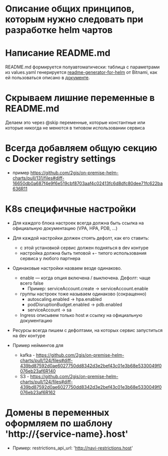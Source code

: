 # Описание общих принципов, которым нужно следовать при разработке helm чартов

# Написание README.md 
README.md формируется полуавтоматически: таблица с параметрами из values.yaml генерируется [readme-generator-for-helm](https://github.com/bitnami-labs/readme-generator-for-helm) от Bitnami, как ей пользоваться описано в [документе](https://docs.google.com/document/d/1iEPG8tcCYu9q5iZssTAPOd43xh8uCQhNXyXhFPUTir8/edit).

# Скрываем лишние переменные в README.md 
Делаем это через @skip переменные, которые константные или которые никогда не менются в типовом использовании сервиса

# Всегда добавляем общую секцию с Docker registry settings
* пример https://github.com/2gis/on-premise-helm-charts/pull/131/files#diff-16650db0a687f4e9f6e519cbf8703aaf4c02413fc6d8dfc80dee71fc622ba636R11

# K8s специфичные настройки

* Для каждого блока настроек всегда должна быть ссылка на официальную документацию (VPA, HPA, PDB, ...) 

* Для каждой настройки должен стоять дефолт, как его ставить:
  * с этой установкой сервис должен подняться в dev контуре
  * настройка должна быть типовой +- типого использования сервиса у любого партнера

* Одинаковые настройки назваем везде одинаково.
  * enable — когда опция включена / выключена. Дефолт: чаще всего false
    * Пример: serviceAccount.create → serviceAccount.enable
  * группы настроек тоже называем одинаково (сокращенно) 
    * autoscaling.enabled →  hpa.enabled
    * podDisruptionBudget.enabled → pdb.enabled
    * serviceAccount → sa
  * Ingress описывем только host и cсылку на официальную документацию

* Ресурсы всегда пишем с дефолтами, на которых сервис запуститься на dev контуре

* Пример неймингов для 
  * kafka - https://github.com/2gis/on-premise-helm-charts/pull/124/files#diff-439bd87592d0ae6027750dd8342d3e2bef43c01e3b68e5330049f0076eb23af6R140 
  * S3 - https://github.com/2gis/on-premise-helm-charts/pull/124/files#diff-439bd87592d0ae6027750dd8342d3e2bef43c01e3b68e5330049f0076eb23af6R162  

# Домены в переменных оформляем по шаблону 'http://{service-name}.host'
* Пример: restrictions_api_url: 'http://navi-restrictions.host'

